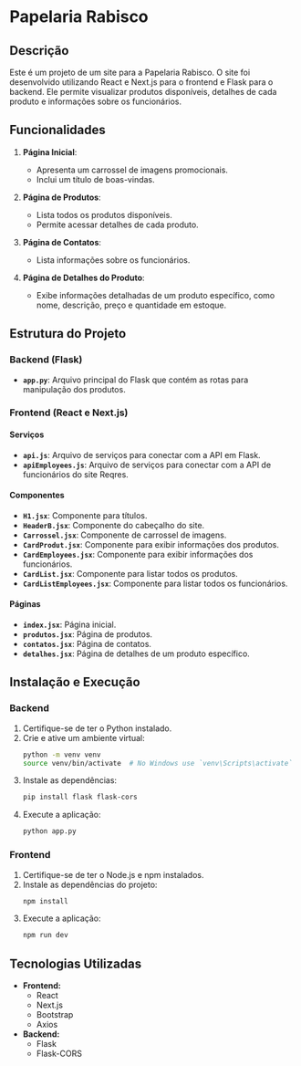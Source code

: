 # Papelaria Rabisco

## Descrição

Este é um projeto de um site para a Papelaria Rabisco. O site foi desenvolvido utilizando React e Next.js para o frontend e Flask para o backend. Ele permite visualizar produtos disponíveis, detalhes de cada produto e informações sobre os funcionários.

## Funcionalidades

1. **Página Inicial**:
   - Apresenta um carrossel de imagens promocionais.
   - Inclui um título de boas-vindas.

2. **Página de Produtos**:
   - Lista todos os produtos disponíveis.
   - Permite acessar detalhes de cada produto.

3. **Página de Contatos**:
   - Lista informações sobre os funcionários.

4. **Página de Detalhes do Produto**:
   - Exibe informações detalhadas de um produto específico, como nome, descrição, preço e quantidade em estoque.

## Estrutura do Projeto

### Backend (Flask)

- **`app.py`**: Arquivo principal do Flask que contém as rotas para manipulação dos produtos.

### Frontend (React e Next.js)

#### Serviços

- **`api.js`**: Arquivo de serviços para conectar com a API em Flask.
- **`apiEmployees.js`**: Arquivo de serviços para conectar com a API de funcionários do site Reqres.

#### Componentes

- **`H1.jsx`**: Componente para títulos.
- **`HeaderB.jsx`**: Componente do cabeçalho do site.
- **`Carrossel.jsx`**: Componente de carrossel de imagens.
- **`CardProdut.jsx`**: Componente para exibir informações dos produtos.
- **`CardEmployees.jsx`**: Componente para exibir informações dos funcionários.
- **`CardList.jsx`**: Componente para listar todos os produtos.
- **`CardListEmployees.jsx`**: Componente para listar todos os funcionários.

#### Páginas

- **`index.jsx`**: Página inicial.
- **`produtos.jsx`**: Página de produtos.
- **`contatos.jsx`**: Página de contatos.
- **`detalhes.jsx`**: Página de detalhes de um produto específico.

## Instalação e Execução

### Backend

1. Certifique-se de ter o Python instalado.
2. Crie e ative um ambiente virtual:
   ```bash
   python -m venv venv
   source venv/bin/activate  # No Windows use `venv\Scripts\activate`
3. Instale as dependências:
   ```bash
   pip install flask flask-cors
4. Execute a aplicação:
   ```bash
   python app.py

### Frontend

1. Certifique-se de ter o Node.js e npm instalados.
2. Instale as dependências do projeto:
   ```bash
   npm install
3. Execute a aplicação:
   ```bash
   npm run dev

## Tecnologias Utilizadas

- **Frontend:**
  - React
  - Next.js
  - Bootstrap
  - Axios
- **Backend:**
  - Flask
  - Flask-CORS  




